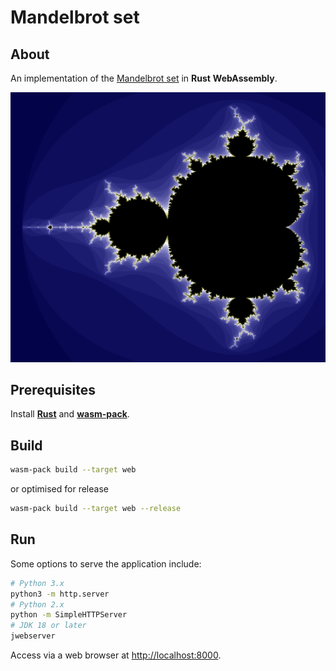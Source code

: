 # Mandelbrot set

## About

An implementation of the [Mandelbrot set](https://en.wikipedia.org/wiki/Mandelbrot_set) in **Rust** **WebAssembly**.

![Image of Mandelbrot set](./images/output.png)

## Prerequisites

Install [**Rust**](https://www.rust-lang.org/) and [**wasm-pack**](https://github.com/rustwasm/wasm-pack).

## Build

```bash
wasm-pack build --target web
```
or optimised for release
```bash
wasm-pack build --target web --release
```

## Run

Some options to serve the application include:
```bash
# Python 3.x
python3 -m http.server
# Python 2.x
python -m SimpleHTTPServer
# JDK 18 or later
jwebserver
```

Access via a web browser at [http://localhost:8000](http://localhost:8000).
